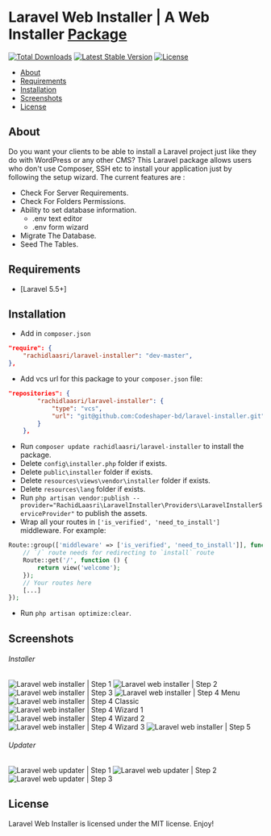 
# Laravel Web Installer | A Web Installer [Package](https://packagist.org/packages/rachidlaasri/laravel-installer)

[![Total Downloads](https://poser.pugx.org/rachidlaasri/laravel-installer/d/total.svg)](https://packagist.org/packages/rachidlaasri/laravel-installer)
[![Latest Stable Version](https://poser.pugx.org/rachidlaasri/laravel-installer/v/stable.svg)](https://packagist.org/packages/rachidlaasri/laravel-installer)
[![License](https://poser.pugx.org/rachidlaasri/laravel-installer/license.svg)](https://packagist.org/packages/rachidlaasri/laravel-installer)

- [About](#about)
- [Requirements](#requirements)
- [Installation](#installation)
- [Screenshots](#screenshots)
- [License](#license)

## About

Do you want your clients to be able to install a Laravel project just like they do with WordPress or any other CMS?
This Laravel package allows users who don't use Composer, SSH etc to install your application just by following the setup wizard.
The current features are :

- Check For Server Requirements.
- Check For Folders Permissions.
- Ability to set database information.
	- .env text editor
	- .env form wizard
- Migrate The Database.
- Seed The Tables.

## Requirements

* [Laravel 5.5+]

## Installation

- Add in `composer.json`
```json
"require": {
	"rachidlaasri/laravel-installer": "dev-master",
},
```
- Add vcs url for this package to your `composer.json` file:

```json
"repositories": {
        "rachidlaasri/laravel-installer": {
            "type": "vcs",
            "url": "git@github.com:Codeshaper-bd/laravel-installer.git"
        }
    },
```
- Run `composer update rachidlaasri/laravel-installer` to install the package.
- Delete `config\installer.php` folder if exists.
- Delete `public\installer` folder if exists.
- Delete `resources\views\vendor\installer` folder if exists.
- Delete `resources\lang` folder if exists.
- Run `php artisan vendor:publish --provider="RachidLaasri\LaravelInstaller\Providers\LaravelInstallerServiceProvider"` to publish the assets.
- Wrap all your routes in `['is_verified', 'need_to_install']` middleware. For example:

```php
Route::group(['middleware' => ['is_verified', 'need_to_install']], function () {
	// `/` route needs for redirecting to `install` route
	Route::get('/', function () {
		return view('welcome');
	});
	// Your routes here
	[...]
});
```

- Run `php artisan optimize:clear`.

## Screenshots

###### Installer
![Laravel web installer | Step 1](https://s3-us-west-2.amazonaws.com/github-project-images/laravel-installer/install/1-welcome.jpg)
![Laravel web installer | Step 2](https://s3-us-west-2.amazonaws.com/github-project-images/laravel-installer/install/2-requirements.jpg)
![Laravel web installer | Step 3](https://s3-us-west-2.amazonaws.com/github-project-images/laravel-installer/install/3-permissions.jpg)
![Laravel web installer | Step 4 Menu](https://s3-us-west-2.amazonaws.com/github-project-images/laravel-installer/install/4-environment.jpg)
![Laravel web installer | Step 4 Classic](https://s3-us-west-2.amazonaws.com/github-project-images/laravel-installer/install/4a-environment-classic.jpg)
![Laravel web installer | Step 4 Wizard 1](https://s3-us-west-2.amazonaws.com/github-project-images/laravel-installer/install/4b-environment-wizard-1.jpg)
![Laravel web installer | Step 4 Wizard 2](https://s3-us-west-2.amazonaws.com/github-project-images/laravel-installer/install/4b-environment-wizard-2.jpg)
![Laravel web installer | Step 4 Wizard 3](https://s3-us-west-2.amazonaws.com/github-project-images/laravel-installer/install/4b-environment-wizard-3.jpg)
![Laravel web installer | Step 5](https://s3-us-west-2.amazonaws.com/github-project-images/laravel-installer/install/5-final.jpg)

###### Updater
![Laravel web updater | Step 1](https://s3-us-west-2.amazonaws.com/github-project-images/laravel-installer/update/1-welcome.jpg)
![Laravel web updater | Step 2](https://s3-us-west-2.amazonaws.com/github-project-images/laravel-installer/update/2-updates.jpg)
![Laravel web updater | Step 3](https://s3-us-west-2.amazonaws.com/github-project-images/laravel-installer/update/3-finished.jpg)

## License

Laravel Web Installer is licensed under the MIT license. Enjoy!


